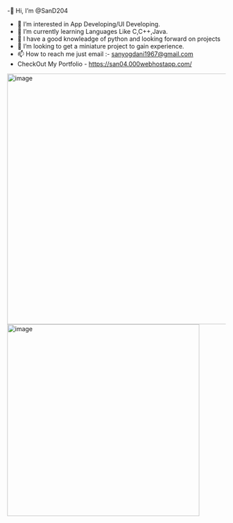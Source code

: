 -👋 Hi, I’m @SanD204
- 👀 I’m interested in App Developing/UI Developing.
- 🌱 I’m currently learning Languages Like C,C++,Java.
- 👀 I have a good knowleadge of python and looking forward on projects
- 💞️ I’m looking to get a miniature project to gain experience.
- 📫 How to reach me just email :- sanyogdani1967@gmail.com
- CheckOut My Portfolio - https://san04.000webhostapp.com/
<img width="579" alt="image" src="https://github.com/SanD204/SanD204/assets/113448326/dc75fc9c-89d7-444e-993a-9f571a574f75">

<img width="443" alt="image" src="https://github.com/SanD204/SanD204/assets/113448326/509a8fa2-c70a-4aad-8081-00526d8b7cc1">



<!---
SanD204/SanD204 is a ✨ special ✨ repository because its `README.md` (this file) appears on your GitHub profile.
You can click the Preview link to take a look at your changes.
--->
